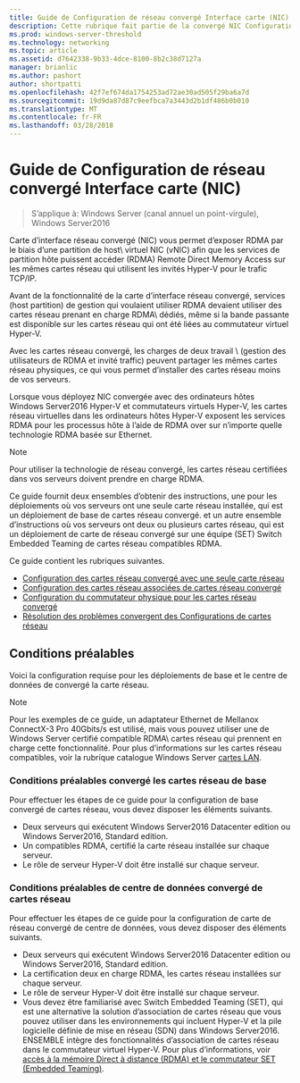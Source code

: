 ```yaml
---
title: Guide de Configuration de réseau convergé Interface carte (NIC)
description: Cette rubrique fait partie de la convergé NIC Configuration Guide pour Windows Server2016.
ms.prod: windows-server-threshold
ms.technology: networking
ms.topic: article
ms.assetid: d7642338-9b33-4dce-8100-8b2c38d7127a
manager: brianlic
ms.author: pashort
author: shortpatti
ms.openlocfilehash: 42f7ef674da1754253ad72ae30ad505f29ba6a7d
ms.sourcegitcommit: 19d9da87d87c9eefbca7a3443d2b1df486b0b010
ms.translationtype: MT
ms.contentlocale: fr-FR
ms.lasthandoff: 03/28/2018
---
```

# <a name="converged-network-interface-card-nic-configuration-guide"></a>Guide de Configuration de réseau convergé Interface carte \(NIC\)

>S’applique à: Windows Server (canal annuel un point-virgule), Windows Server2016

Carte d’interface réseau convergé \(NIC\) vous permet d’exposer RDMA par le biais d’une partition de host\ virtuel NIC \(vNIC\) afin que les services de partition hôte puissent accéder \(RDMA\) Remote Direct Memory Access sur les mêmes cartes réseau qui utilisent les invités Hyper-V pour le trafic TCP/IP.

Avant de la fonctionnalité de la carte d’interface réseau convergé, services \(host partition\) de gestion qui voulaient utiliser RDMA devaient utiliser des cartes réseau prenant en charge RDMA\ dédiés, même si la bande passante est disponible sur les cartes réseau qui ont été liées au commutateur virtuel Hyper-V.

Avec les cartes réseau convergé, les charges de deux travail \ (gestion des utilisateurs de RDMA et invité traffic\) peuvent partager les mêmes cartes réseau physiques, ce qui vous permet d’installer des cartes réseau moins de vos serveurs.

Lorsque vous déployez NIC convergée avec des ordinateurs hôtes Windows Server2016 Hyper-V et commutateurs virtuels Hyper-V, les cartes réseau virtuelles dans les ordinateurs hôtes Hyper-V exposent les services RDMA pour les processus hôte à l’aide de RDMA over sur n’importe quelle technologie RDMA basée sur Ethernet\.

>[!NOTE]
>Pour utiliser la technologie de réseau convergé, les cartes réseau certifiées dans vos serveurs doivent prendre en charge RDMA.

Ce guide fournit deux ensembles d’obtenir des instructions, une pour les déploiements où vos serveurs ont une seule carte réseau installée, qui est un déploiement de base de cartes réseau convergé. et un autre ensemble d’instructions où vos serveurs ont deux ou plusieurs cartes réseau, qui est un déploiement de carte de réseau convergé sur une équipe \(SET\) Switch Embedded Teaming de cartes réseau compatibles RDMA\.

Ce guide contient les rubriques suivantes.

- [Configuration des cartes réseau convergé avec une seule carte réseau](cnic-single.md)
- [Configuration des cartes réseau associées de cartes réseau convergé](cnic-datacenter.md)
- [Configuration du commutateur physique pour les cartes réseau convergé](cnic-app-switch-config.md)
- [Résolution des problèmes convergent des Configurations de cartes réseau](cnic-app-troubleshoot.md)

## <a name="prerequisites"></a>Conditions préalables

Voici la configuration requise pour les déploiements de base et le centre de données de convergé la carte réseau.

>[!NOTE]
>Pour les exemples de ce guide, un adaptateur Ethernet de Mellanox ConnectX-3 Pro 40Gbits/s est utilisé, mais vous pouvez utiliser une de Windows Server certifié compatible RDMA\ cartes réseau qui prennent en charge cette fonctionnalité. Pour plus d’informations sur les cartes réseau compatibles, voir la rubrique catalogue Windows Server [cartes LAN](https://www.windowsservercatalog.com/results.aspx?&bCatID=1468&cpID=0&avc=85&ava=0&avt=0&avq=46&OR=1).

### <a name="basic-converged-nic-prerequisites"></a>Conditions préalables convergé les cartes réseau de base

Pour effectuer les étapes de ce guide pour la configuration de base convergé de cartes réseau, vous devez disposer les éléments suivants.

- Deux serveurs qui exécutent Windows Server2016 Datacenter edition ou Windows Server2016, Standard edition.
- Un compatibles RDMA, certifié la carte réseau installée sur chaque serveur.
- Le rôle de serveur Hyper-V doit être installé sur chaque serveur.

### <a name="datacenter-converged-nic-prerequisites"></a>Conditions préalables de centre de données convergé de cartes réseau

Pour effectuer les étapes de ce guide pour la configuration de carte de réseau convergé de centre de données, vous devez disposer des éléments suivants.

- Deux serveurs qui exécutent Windows Server2016 Datacenter edition ou Windows Server2016, Standard edition.
- La certification deux en charge RDMA, les cartes réseau installées sur chaque serveur.
- Le rôle de serveur Hyper-V doit être installé sur chaque serveur.
- Vous devez être familiarisé avec Switch Embedded Teaming \(SET\), qui est une alternative la solution d’association de cartes réseau que vous pouvez utiliser dans les environnements qui incluent Hyper-V et la pile logicielle définie de mise en réseau (SDN) dans Windows Server2016. ENSEMBLE intègre des fonctionnalités d’association de cartes réseau dans le commutateur virtuel Hyper-V. Pour plus d’informations, voir [accès à la mémoire Direct à distance (RDMA) et le commutateur SET (Embedded Teaming)](../../../virtualization/hyper-v-virtual-switch/RDMA-and-Switch-Embedded-Teaming.md).

